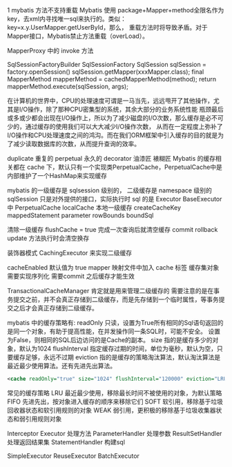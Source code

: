 
1 mybatis 方法不支持重载
Mybatis 使用 package+Mapper+method全限名作为key，去xml内寻找唯一sql来执行的。类似：key=x.y.UserMapper.getUserById，那么，
重载方法时将导致矛盾。对于Mapper接口，Mybatis禁止方法重载（overLoad）。

MapperProxy 中的 invoke 方法

SqlSessionFactoryBuilder
SqlSessionFactory
SqlSession sqlSession = factory.openSession()
sqlSession.getMapper(xxxMapper.class);
final MapperMethod mapperMethod = cachedMapperMethod(method);
return mapperMethod.execute(sqlSession, args);

在计算机的世界中，CPU的处理速度可谓是一马当先，远远甩开了其他操作，尤其是I/O操作，除了那种CPU密集型的系统，其余大部分的业务系统性能
瓶颈最后或多或少都会出现在I/O操作上，所以为了减少磁盘的I/O次数，那么缓存是必不可少的，通过缓存的使用我们可以大大减少I/O操作次数，
从而在一定程度上弥补了I/O操作和CPU处理速度之间的鸿沟。而在我们ORM框架中引入缓存的目的就是为了减少读取数据库的次数，从而提升查询的效率。

duplicate  重复的
perpetual  永久的
decorator  油漆匠 裱糊匠
Mybatis 的缓存相关都在 cache 下，默认只有一个实现类PerpetualCache，PerpetualCache中是内部维护了一个HashMap来实现缓存

mybatis 的一级缓存是 sqlsession 级别的， 二级缓存是 namespace 级别的
sqlSession  只是对外提供的接口，实际执行时 sql 的是 Executor 
BaseExecutor 中 PerpetualCache localCache 本地一级缓存
createCacheKey mappedStatement parameter rowBounds boundSql

清除一级缓存
flushCache = true 
完成一次查询后就清空缓存
commit rollback update 方法执行时会清空换存

装饰器模式 CachingExecutor 来实现二级缓存

cacheEnabled 默认值为 true
mapper 映射文件中加入 cache 标签
缓存集对象需要实现序列化
需要commit 之后缓存才能生效

TransactionalCacheManager 肯定就是用来管理二级缓存的
需要注意的是在事务提交之前，并不会真正存储到二级缓存，而是先存储到一个临时属性，等事务提交之后才会真正存储到二级缓存。

mybatis 中的缓存策略有:
readOnly 只读，设置为True所有相同的Sql语句返回的是同一个对象，有助于提高性能，在并发操作同一条SQL时，可能不安全。
设置为False，则相同的SQL后边访问的是Cache的副本。
size 指的是缓存多少的对象，默认为1024
flushInterval 指定缓存过期的时间，单位为毫秒，默认为空，只要缓存足够，永远不过期
eviction 指的是缓存的策略淘汰算法，默认淘汰算法是最近最少使用算法。还有先进先出算法。

```xml
<cache readOnly="true" size="1024" flushInterval="120000" eviction="LRU"/>  
```

常见的缓存策略
LRU 最近最少使用，移除最长时间不被使用的对象，为默认策略
FIFO 先进先出，按对象进入缓存的顺序来移除它们
SOFT 软引用，移除基于垃圾回收器状态和软引用规则的对象
WEAK 弱引用，更积极的移除基于垃圾收集器状态和弱引用规则对象


Interceptor
Executor         处理方法
ParameterHandler 处理参数
ResultSetHandler 处理返回结果集
StatementHandler 构建sql

SimpleExecutor 
ReuseExecutor
BatchExecutor




